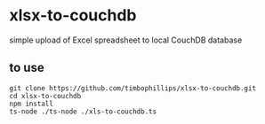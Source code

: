 # xlsx-to-couchdb
simple upload of Excel spreadsheet to local CouchDB database

## to use
```
git clone https://github.com/timbophillips/xlsx-to-couchdb.git
cd xlsx-to-couchdb
npm install
ts-node ./ts-node ./xls-to-couchdb.ts 
```
